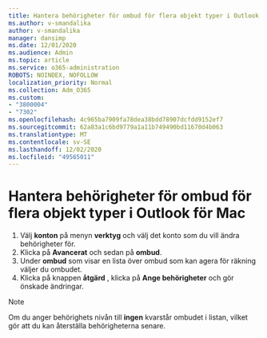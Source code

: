 ```yaml
---
title: Hantera behörigheter för ombud för flera objekt typer i Outlook för Mac
ms.author: v-smandalika
author: v-smandalika
manager: dansimp
ms.date: 12/01/2020
ms.audience: Admin
ms.topic: article
ms.service: o365-administration
ROBOTS: NOINDEX, NOFOLLOW
localization_priority: Normal
ms.collection: Adm_O365
ms.custom:
- "3800004"
- "7302"
ms.openlocfilehash: 4c965ba7909fa78dea38bdd78907dcfdd9152ef7
ms.sourcegitcommit: 62a83a1c6bd9779a1a11b749490bd11670d4b063
ms.translationtype: MT
ms.contentlocale: sv-SE
ms.lasthandoff: 12/02/2020
ms.locfileid: "49565011"
---
```

# <a name="manage-delegate-permissions-for-multiple-item-types-in-outlook-for-mac"></a>Hantera behörigheter för ombud för flera objekt typer i Outlook för Mac

1. Välj **konton** på menyn **verktyg** och välj det konto som du vill ändra behörigheter för.
2. Klicka på **Avancerat** och sedan på **ombud**.
3. Under **ombud** som visar en lista över ombud som kan agera för räkning väljer du ombudet.
4. Klicka på knappen **åtgärd** , klicka på **Ange behörigheter** och gör önskade ändringar.

> [!NOTE]
> Om du anger behörighets nivån till **ingen** kvarstår ombudet i listan, vilket gör att du kan återställa behörigheterna senare.
